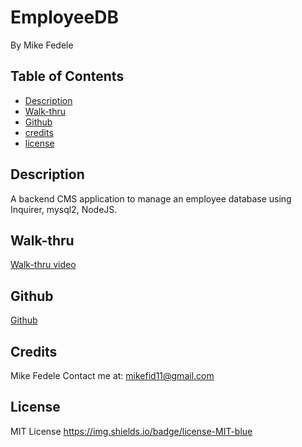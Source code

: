 # EmployeeDB
By Mike Fedele

## Table of Contents 

- [Description](#description)
- [Walk-thru](#Walk-thru)
- [Github](#screenshot)
- [credits](#credits)
- [license](#license)

## Description

A backend CMS application to manage an employee database using Inquirer, mysql2, NodeJS. 


## Walk-thru
[Walk-thru video](https://watch.screencastify.com/v/pI6XYpjgjCGAzj47wmsg)

## Github

[Github](https://github.com/Mikefedele/EmployeeDB)
   

## Credits
Mike Fedele
Contact me at: mikefid11@gmail.com

## License
MIT License    https://img.shields.io/badge/license-MIT-blue